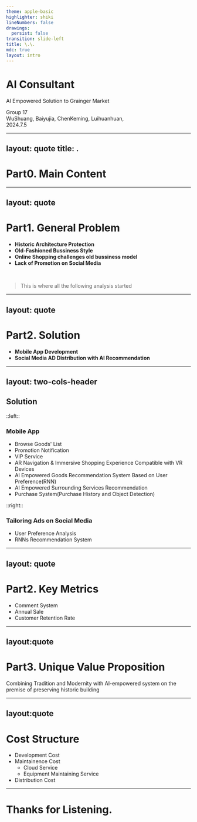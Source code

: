 ```yaml
---
theme: apple-basic
highlighter: shiki
lineNumbers: false
drawings:
  persist: false
transition: slide-left
title: \.\.
mdc: true
layout: intro
---
```



# AI Consultant
AI Empowered Solution to Grainger Market

<div class="absolute bottom-10">
  <span class="font-400">
    Group 17<br>
    WuShuang, Baiyujia, ChenKeming, Luihuanhuan, <br>
    2024.7.5
  </span>
</div>

---
layout: quote
title: \.
---

# Part0. Main Content

<Toc maxDepth="2"></Toc>

---
layout: quote
---

# Part1. General Problem

- **Historic Architecture Protection**
- **Old-Fashioned Bussiness Style**
- **Online Shopping challenges old bussiness model**
- **Lack of Promotion on Social Media**
<br>

> This is where all the following analysis started

---
layout: quote
---

# Part2. Solution

- **Mobile App Development**
- **Social Media AD Distribution with AI Recommendation**

---
layout: two-cols-header
---

## Solution

::left::

### Mobile App

  - Browse Goods' List
  - Promotion Notification
  - VIP Service
  - AR Navigation & Immersive Shopping Experience Compatible with VR Devices
  - AI Empowered Goods Recommendation System Based on User Preference(RNN)
  - AI Empowered Surrounding Services Recommendation
  - Purchase System(Purchase History and Object Detection)

::right::

### Tailoring Ads on Social Media

- User Preference Analysis
- RNNs Recommendation System

---
layout: quote
---

# Part2. Key Metrics

- Comment System
- Annual Sale 
- Customer Retention Rate


---
layout:quote
---

# Part3. Unique Value Proposition

Combining Tradition and Modernity with AI-empowered system on the premise of preserving historic building

---
layout:quote
---
# Cost Structure
- Development Cost
- Maintainence Cost
  - Cloud Service
  - Equipment Maintaining Service
- Distribution Cost

--- 

# Thanks for Listening.